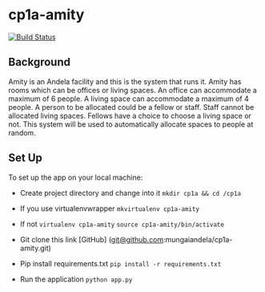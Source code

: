 # cp1a-amity
[![Build Status](https://travis-ci.org/mungaiandela/cp1a-amity.svg?branch=develop)](https://travis-ci.org/mungaiandela/cp1a-amity)


## Background
Amity is an Andela facility and this is the system that runs it.
Amity has rooms which can be offices or living spaces.
An office can accommodate a maximum of 6 people.
A living space can accommodate a maximum of 4 people.
A person to be allocated could be a fellow or staff.
Staff cannot be allocated living spaces.
Fellows have a choice to choose a living space or not.
This system will be used to automatically allocate spaces to people at random.

## Set Up
To set up the app on your local machine:

* Create project directory and change into it
    `mkdir cp1a && cd /cp1a `

* If you use virtualenvwrapper
    `mkvirtualenv cp1a-amity`

* If not
    `virtualenv cp1a-amity`
    `source cp1a-amity/bin/activate`

* Git clone this link [GitHub] (git@github.com:mungaiandela/cp1a-amity.git)

* Pip install requirements.txt
    `pip install -r requirements.txt`

* Run the application
    `python app.py`
